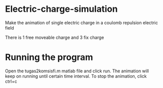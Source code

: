# Electric-charge-simulation
Make the animation of single electric charge in a coulomb repulsion electric field

There is 1 free moveable charge and 3 fix charge

# Running the program
Open the tugas2komsisfi.m matlab file and click run. The animation will keep on running until certain time interval. To stop the animation, click ctrl+c
